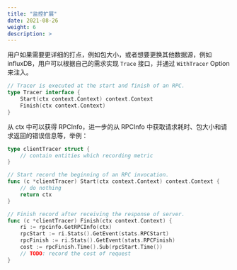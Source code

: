 ```yaml
---
title: "监控扩展"
date: 2021-08-26
weight: 6
description: >
---
```


用户如果需要更详细的打点，例如包大小，或者想要更换其他数据源，例如 influxDB，用户可以根据自己的需求实现 `Trace` 接口，并通过 `WithTracer` Option来注入。

```go
// Tracer is executed at the start and finish of an RPC.
type Tracer interface {
    Start(ctx context.Context) context.Context
    Finish(ctx context.Context)
}
```

从 ctx 中可以获得 RPCInfo，进一步的从 RPCInfo 中获取请求耗时、包大小和请求返回的错误信息等，举例：

```go
type clientTracer struct {
    // contain entities which recording metric
}

// Start record the beginning of an RPC invocation.
func (c *clientTracer) Start(ctx context.Context) context.Context {
    // do nothing
	return ctx
}

// Finish record after receiving the response of server.
func (c *clientTracer) Finish(ctx context.Context) {
	ri := rpcinfo.GetRPCInfo(ctx)
	rpcStart := ri.Stats().GetEvent(stats.RPCStart)
	rpcFinish := ri.Stats().GetEvent(stats.RPCFinish)
	cost := rpcFinish.Time().Sub(rpcStart.Time())
	// TODO: record the cost of request
}
```